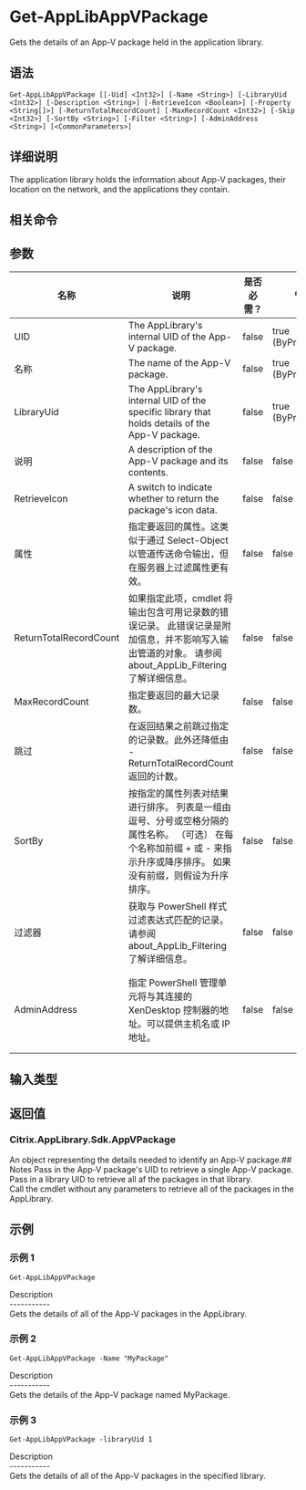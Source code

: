 # Get-AppLibAppVPackage

Gets the details of an App-V package held in the application library.

## 语法

    Get-AppLibAppVPackage [[-Uid] <Int32>] [-Name <String>] [-LibraryUid <Int32>] [-Description <String>] [-RetrieveIcon <Boolean>] [-Property <String[]>] [-ReturnTotalRecordCount] [-MaxRecordCount <Int32>] [-Skip <Int32>] [-SortBy <String>] [-Filter <String>] [-AdminAddress <String>] [<CommonParameters>]
    

## 详细说明

The application library holds the information about App-V packages, their location on the network, and the applications they contain.

## 相关命令

## 参数

| 名称                     | 说明                                                                                             | 是否必需？ | 管道输入                  | 默认值                                   |
| ---------------------- | ---------------------------------------------------------------------------------------------- | ----- | --------------------- | ------------------------------------- |
| UID                    | The AppLibrary's internal UID of the App-V package.                                            | false | true (ByPropertyName) |                                       |
| 名称                     | The name of the App-V package.                                                                 | false | true (ByPropertyName) |                                       |
| LibraryUid             | The AppLibrary's internal UID of the specific library that holds details of the App-V package. | false | true (ByPropertyName) |                                       |
| 说明                     | A description of the App-V package and its contents.                                           | false | false                 |                                       |
| RetrieveIcon           | A switch to indicate whether to return the package's icon data.                                | false | false                 |                                       |
| 属性                     | 指定要返回的属性。这类似于通过 Select-Object 以管道传送命令输出，但在服务器上过滤属性更有效。                                         | false | false                 |                                       |
| ReturnTotalRecordCount | 如果指定此项，cmdlet 将输出包含可用记录数的错误记录。 此错误记录是附加信息，并不影响写入输出管道的对象。 请参阅 about_AppLib_Filtering 了解详细信息。  | false | false                 | False                                 |
| MaxRecordCount         | 指定要返回的最大记录数。                                                                                   | false | false                 | 250                                   |
| 跳过                     | 在返回结果之前跳过指定的记录数。此外还降低由 -ReturnTotalRecordCount 返回的计数。                                          | false | false                 |                                       |
| SortBy                 | 按指定的属性列表对结果进行排序。 列表是一组由逗号、分号或空格分隔的属性名称。 （可选） 在每个名称加前缀 + 或 - 来指示升序或降序排序。 如果没有前缀，则假设为升序排序。       | false | false                 | 默认排序顺序是按名称或唯一标识符。                     |
| 过滤器                    | 获取与 PowerShell 样式过滤表达式匹配的记录。请参阅 about_AppLib_Filtering 了解详细信息。                               | false | false                 |                                       |
| AdminAddress           | 指定 PowerShell 管理单元将与其连接的 XenDesktop 控制器的地址。可以提供主机名或 IP 地址。                                     | false | false                 | Localhost。一旦有 cmdlet 提供了某个值，此值将变为默认值。 |

## 输入类型

### 

## 返回值

### Citrix.AppLibrary.Sdk.AppVPackage

An object representing the details needed to identify an App-V package.## Notes Pass in the App-V package's UID to retrieve a single App-V package.  
Pass in a library UID to retrieve all af the packages in that library.  
Call the cmdlet without any parameters to retrieve all of the packages in the AppLibrary.

## 示例

### 示例 1

    Get-AppLibAppVPackage
    

Description  
\---\---\-----  
Gets the details of all of the App-V packages in the AppLibrary.

### 示例 2

    Get-AppLibAppVPackage -Name "MyPackage"
    

Description  
\---\---\-----  
Gets the details of the App-V package named MyPackage.

### 示例 3

    Get-AppLibAppVPackage -libraryUid 1
    

Description  
\---\---\-----  
Gets the details of all of the App-V packages in the specified library.